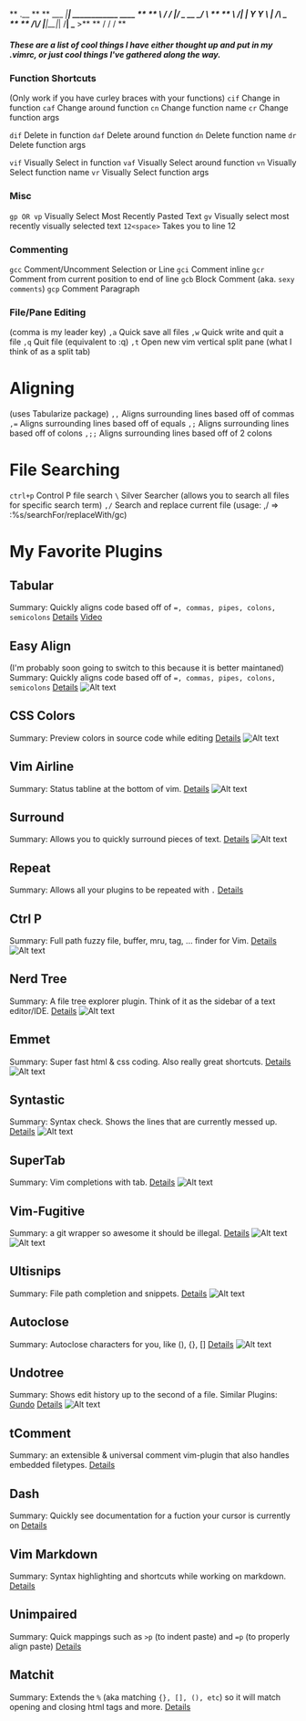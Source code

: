 **        .__                       **
**  ___  _|__| ____________   ____  **
**  \  \/ /  |/     \_  __ \_/ ___\ **
**   \   /|  |  Y Y  \  | \/\  \___ **
**  /\\_/ |__|__|_|  /__|    \___  >**
**  \/             \/            \/ **

##### These are a list of cool things I have either thought up and put in my .vimrc, or just cool things I've gathered along the way.

### Function Shortcuts
(Only work if you have curley braces with your functions)
`cif` Change in function
`caf` Change around function
`cn`  Change function name
`cr`  Change function args

`dif` Delete in function
`daf` Delete around function
`dn`  Delete function name
`dr`  Delete function args

`vif` Visually Select in function
`vaf` Visually Select around function
`vn`  Visually Select function name
`vr`  Visually Select function args

### Misc
`gp OR vp` Visually Select Most Recently Pasted Text
`gv` Visually select most recently visually selected text
`12<space>` Takes you to line 12

### Commenting
`gcc` Comment/Uncomment Selection or Line
`gci` Comment inline
`gcr` Comment from current position to end of line
`gcb` Block Comment (aka. `sexy comments`)
`gcp` Comment Paragraph

### File/Pane Editing
(comma is my leader key)
`,a` Quick save all files
`,w` Quick write and quit a file
`,q` Quit file (equivalent to :q<enter>)
`,t` Open new vim vertical split pane (what I think of as a split tab)

# Aligning
(uses Tabularize package)
`,,`  Aligns surrounding lines based off of commas
`,=`  Aligns surrounding lines based off of equals
`,;`  Aligns surrounding lines based off of colons
`,;;` Aligns surrounding lines based off of 2 colons

# File Searching
`ctrl+p` Control P file search
` \ `    Silver Searcher (allows you to search all files for specific search term)
`,/`     Search and replace current file (usage: ,/    =>   :%s/searchFor/replaceWith/gc)



# My Favorite Plugins

## Tabular
Summary: Quickly aligns code based off of `=, commas, pipes, colons, semicolons`
[Details](http://vimawesome.com/plugin/tabular)
[Video](http://vimcasts.org/episodes/aligning-text-with-tabular-vim/)

## Easy Align
(I'm probably soon going to switch to this because it is better maintaned)
Summary: Quickly aligns code based off of `=, commas, pipes, colons, semicolons`
[Details](http://vimawesome.com/plugin/vim-easy-align)
![Alt text](../assets/vim-easy-align.gif)

## CSS Colors
Summary: Preview colors in source code while editing
[Details](http://vimawesome.com/plugin/vim-css-color-the-story-of-us)
![Alt text](../assets/css-colors.png)

## Vim Airline
Summary: Status tabline at the bottom of vim.
[Details](http://vimawesome.com/plugin/vim-airline-sad-beautiful-tragic)
![Alt text](../assets/vim-airline.gif)

## Surround
Summary: Allows you to quickly surround pieces of text.
[Details](http://vimawesome.com/plugin/surround-vim)
![Alt text](../assets/surround.gif)

## Repeat
Summary: Allows all your plugins to be repeated with `.`
[Details](http://vimawesome.com/plugin/repeat-vim)

## Ctrl P
Summary: Full path fuzzy file, buffer, mru, tag, ... finder for Vim.
[Details](http://vimawesome.com/plugin/ctrlp-vim-state-of-grace)
![Alt text](../assets/ctrlp.gif)

## Nerd Tree
Summary: A file tree explorer plugin. Think of it as the sidebar of a text editor/IDE.
[Details](http://vimawesome.com/plugin/the-nerd-tree)
![Alt text](../assets/nerd-tree.gif)

## Emmet
Summary: Super fast html & css coding. Also really great shortcuts.
[Details](http://vimawesome.com/plugin/emmet-vim)
![Alt text](../assets/emmet-vim.gif)

## Syntastic
Summary: Syntax check.  Shows the lines that are currently messed up.
[Details](http://vimawesome.com/plugin/syntastic)
![Alt text](../assets/syntastic.gif)

## SuperTab
Summary: Vim completions with tab.
[Details](http://vimawesome.com/plugin/supertab)
![Alt text](../assets/supertab.gif)

## Vim-Fugitive
Summary: a git wrapper so awesome it should be illegal.
[Details](http://vimawesome.com/plugin/vim-fugitive)
![Alt text](../assets/fugitive-gblame.gif)
![Alt text](../assets/fugitive-gstatus.gif)

## Ultisnips
Summary: File path completion and snippets.
[Details](http://vimawesome.com/plugin/ultisnips-forever-and-always)
![Alt text](../assets/ultisnips.gif)

## Autoclose
Summary: Autoclose characters for you, like (), {}, []
[Details](http://vimawesome.com/plugin/vim-autoclose-sparks-fly)
![Alt text](../assets/autoclose.gif)

## Undotree
Summary: Shows edit history up to the second of a file.
Similar Plugins: [Gundo](http://vimawesome.com/plugin/gundo)
[Details](http://vimawesome.com/plugin/undotree-vim)
![Alt text](../assets/undotree.gif)

## tComment
Summary: an extensible & universal comment vim-plugin that also handles embedded filetypes.
[Details](http://vimawesome.com/plugin/tcomment)

## Dash
Summary: Quickly see documentation for a fuction your cursor is currently on
[Details](http://vimawesome.com/plugin/dash-vim)

## Vim Markdown
Summary: Syntax highlighting and shortcuts while working on markdown.
[Details](http://vimawesome.com/plugin/markdown-syntax)

## Unimpaired
Summary: Quick mappings such as `>p` (to indent paste) and `=p` (to properly align paste)
[Details](http://vimawesome.com/plugin/unimpaired-vim)

## Matchit
Summary: Extends the `%` (aka matching `{}, [], (), etc`) so it will match opening and closing html tags and more.
[Details](http://vimawesome.com/plugin/matchit-zip)



